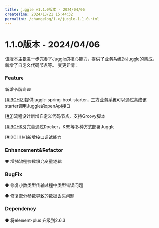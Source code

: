 ```yaml
---
title: juggle v1.1.0版本 - 2024/04/06
createTime: 2024/10/21 15:44:32
permalink: /changelog/1.x/juggle-1.1.0.html
---
```

# 1.1.0版本 - 2024/04/06

该版本主要进一步完善了Juggle的核心能力，提供了业务系统对Juggle的集成，新增了自定义代码节点等。
变更详情：

### Feature

新增令牌管理

[[#I9CHIZ](https://gitee.com/Somta/Juggle/issues/I9CHIZ)]提供juggle-spring-boot-starter，三方业务系统可以通过集成该starter调用Juggle的openApi接口

[[#3](https://github.com/somta/Juggle/issues/3)]流程设计新增自定义代码节点，支持Groovy脚本

[[#I9CHK3](https://gitee.com/Somta/Juggle/issues/I9CHK3)]完善通过Docker，K8S等多种方式部署Juggle

[[#I9CHHV](https://gitee.com/Somta/Juggle/issues/I9CHHV)]新增接口调试能力

### Enhancement&Refactor

● 增强流程参数填充变量逻辑

### BugFix

● 修复小数类型传输过程中类型错误问题

● 修复部分参数导致的数据丢失问题

### Dependency

● 将element-plus 升级到2.6.3